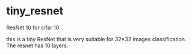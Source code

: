 # tiny_resnet
ResNet 10 for cifar 10

this is a tiny ResNet that is very suitable for 32×32 images classification. The resnet has 10 layers.
